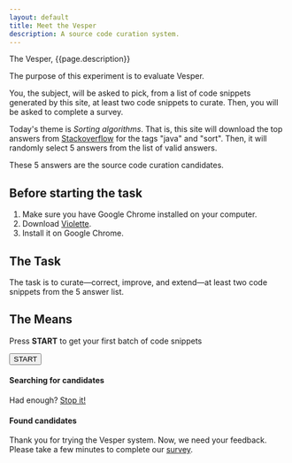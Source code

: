 ```yaml
---
layout: default
title: Meet the Vesper
description: A source code curation system.
---
```


The Vesper, {{page.description}}


The purpose of this experiment is to evaluate Vesper.  
 
You, the subject, will be asked to pick, from a list of code snippets generated by this site, at least 
two code snippets to curate. Then, you will be asked to complete a survey.

Today's theme is *Sorting algorithms*. That is, this site will download the top 
answers from [Stackoverflow](http://www.stackoverflow.com) for the tags "java" and "sort". Then, it 
will randomly select 5 answers from the list of valid answers.

These 5 answers are the source code curation candidates.  
 
## Before starting the task
 
1. Make sure you have Google Chrome installed on your computer.   
1. Download [Violette](https://www.dropbox.com/s/dpse9g1nojt4e73/vesper-web.crx).  
2. Install it on Google Chrome.   

## The Task 

The task is to curate—correct, improve, and extend—at least two code snippets from the 5 answer list. 

## The Means

Press **START** to get your first batch of code snippets

<div class="sorter">
    <button id="sort">START</button>
</div>

<div id="columns">
    <div id="left-col">
        <h4><strong>Searching for candidates</strong></h4>
        <div id="logger"></div>
        <div id="stopper" class="hide">
           Had enough? <a href="#" id="stop">Stop it!</a>
        </div>
    </div>
</div>
<div id="right-col">
    <h4><strong>Found candidates</strong></h4>
    <div id="displayer"></div>
</div>
<div id="clear"></div>


Thank you for trying the Vesper system. Now, we need your feedback. Please take a few minutes 
to complete our [survey](http://goo.gl/vzqmzG).

